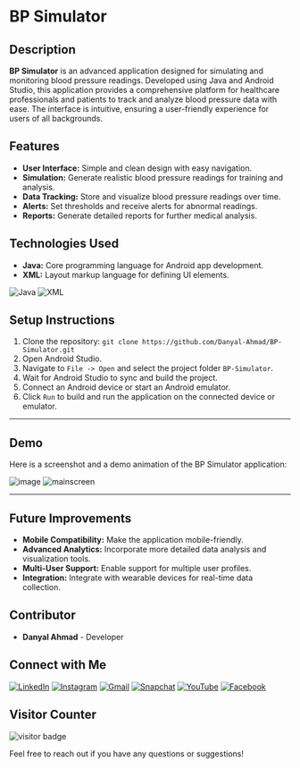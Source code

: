 # BP Simulator

## Description

**BP Simulator** is an advanced application designed for simulating and monitoring blood pressure readings. Developed using Java and Android Studio, this application provides a comprehensive platform for healthcare professionals and patients to track and analyze blood pressure data with ease. The interface is intuitive, ensuring a user-friendly experience for users of all backgrounds.

## Features

- **User Interface:** Simple and clean design with easy navigation.
- **Simulation:** Generate realistic blood pressure readings for training and analysis.
- **Data Tracking:** Store and visualize blood pressure readings over time.
- **Alerts:** Set thresholds and receive alerts for abnormal readings.
- **Reports:** Generate detailed reports for further medical analysis.

## Technologies Used

- **Java:** Core programming language for Android app development.
- **XML:** Layout markup language for defining UI elements.

![Java](https://img.shields.io/badge/Java-007396?logo=java&logoColor=white)
![XML](https://img.shields.io/badge/XML-2C2255?logo=xml&logoColor=white)


## Setup Instructions

1. Clone the repository: `git clone https://github.com/Danyal-Ahmad/BP-Simulator.git`
2. Open Android Studio.
3. Navigate to `File -> Open` and select the project folder `BP-Simulator`.
4. Wait for Android Studio to sync and build the project.
5. Connect an Android device or start an Android emulator.
6. Click `Run` to build and run the application on the connected device or emulator.

---

## Demo

Here is a screenshot and a demo animation of the BP Simulator application:

![image](https://github.com/user-attachments/assets/dc6d1127-5625-4542-9d8a-8eccaa5c21f8)
![mainscreen](https://github.com/user-attachments/assets/3e8971bb-62c9-4c37-824a-70b6cdbd8865)



---

## Future Improvements
- **Mobile Compatibility:** Make the application mobile-friendly.
- **Advanced Analytics:** Incorporate more detailed data analysis and visualization tools.
- **Multi-User Support:** Enable support for multiple user profiles.
- **Integration:** Integrate with wearable devices for real-time data collection.

## Contributor

- **Danyal Ahmad** - Developer

## Connect with Me

[![LinkedIn](https://img.shields.io/badge/LinkedIn-0077B5?logo=linkedin&logoColor=white)](https://pk.linkedin.com/in/danyal-ahmaad)
[![Instagram](https://img.shields.io/badge/Instagram-E4405F?logo=instagram&logoColor=white)](https://www.instagram.com/denial_khxn/)
[![Gmail](https://img.shields.io/badge/Gmail-333333?logo=gmail&logoColor=white)](mailto:danyalahmaad.pjb@gmail.com)
[![Snapchat](https://img.shields.io/badge/Snapchat-FFFC00?logo=snapchat&logoColor=white)](https://www.snapchat.com/add/denial_khxn)
[![YouTube](https://img.shields.io/badge/YouTube-FF0000?logo=youtube&logoColor=white)](https://www.youtube.com/@DAG-coder)
[![Facebook](https://img.shields.io/badge/Facebook-1877F2?logo=facebook&logoColor=white)](https://www.facebook.com/Daanyaal.78/)

## Visitor Counter

![visitor badge](https://visitor-badge.imlete.cn/?id=github.Danyal-Ahmad.BP-Simulator&left_color=blue&right_color=black&left_text=My%Repo%20Visitors)

Feel free to reach out if you have any questions or suggestions!
